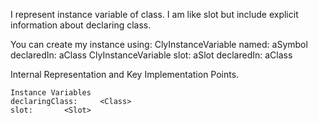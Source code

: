 I represent instance variable of class.
I am like slot but include explicit information about declaring class.

You can create my instance using:
	ClyInstanceVariable named: aSymbol declaredIn: aClass
	ClyInstanceVariable slot: aSlot declaredIn: aClass
 
Internal Representation and Key Implementation Points.

    Instance Variables
	declaringClass:		<Class>
	slot:		<Slot>